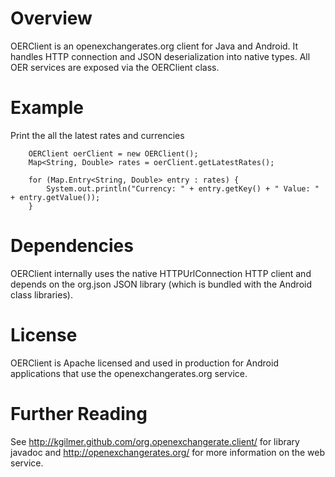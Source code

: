 # Overview
OERClient is an openexchangerates.org client for Java and Android.  It handles HTTP connection and JSON deserialization into native types.  All OER services are exposed via the OERClient class.

# Example
Print the all the latest rates and currencies
````
	OERClient oerClient = new OERClient();
	Map<String, Double> rates = oerClient.getLatestRates();
	
	for (Map.Entry<String, Double> entry : rates) {
		System.out.println("Currency: " + entry.getKey() + " Value: " + entry.getValue());
	}
````

# Dependencies
OERClient internally uses the native HTTPUrlConnection HTTP client and depends on the org.json JSON library (which is bundled with the Android class libraries).

# License
OERClient is Apache licensed and used in production for Android applications that use the openexchangerates.org service.

# Further Reading
See http://kgilmer.github.com/org.openexchangerate.client/ for library javadoc and http://openexchangerates.org/ for more information on the web service.
